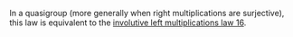 In a quasigroup (more generally when right multiplications are surjective), this law is equivalent to the [involutive left multiplications law 16](https://teorth.github.io/equational_theories/implications/?16).
